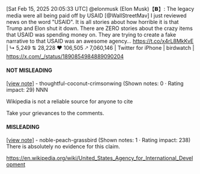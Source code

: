 [Sat Feb 15, 2025 20:05:33 UTC] @elonmusk (Elon Musk)【𝗕】: The legacy media were all being paid off by USAID [@WallStreetMav] I just reviewed news on the word "USAID". It is all stories about how horrible it is that Trump and Elon shut it down.  There are ZERO stories about the crazy items that USAID was spending money on. They are trying to create a fake narrative to that USAID was an awesome agency… https://t.co/x4rL8MkKvE | ↳ 5,249 ⇅ 28,228 ♥ 106,505 🡕 7,060,146 | Twitter for iPhone | birdwatch | https://x.com/_/status/1890854984889090204

#### NOT MISLEADING

[[view note]](https://x.com/i/birdwatch/n/1890888095194907111) - thoughtful-coconut-crimsonwing (Shown notes: 0 · Rating impact: 29)
NNN

Wikipedia is not a reliable source for anyone to cite 

Take your grievances to the comments. 

#### MISLEADING

[[view note]](https://x.com/i/birdwatch/n/1890859831864721787) - noble-peach-grassbird (Shown notes: 1 · Rating impact: 238)
There is absolutely no evidence for this claim. 

https://en.wikipedia.org/wiki/United_States_Agency_for_International_Development
